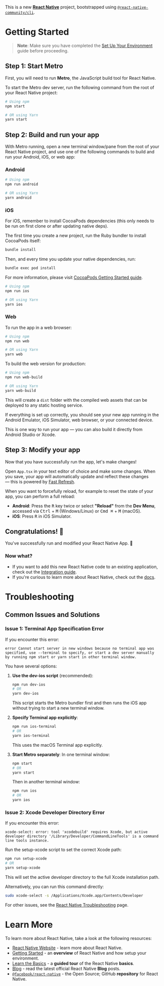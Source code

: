 This is a new [**React Native**](https://reactnative.dev) project, bootstrapped using [`@react-native-community/cli`](https://github.com/react-native-community/cli).

# Getting Started

> **Note**: Make sure you have completed the [Set Up Your Environment](https://reactnative.dev/docs/set-up-your-environment) guide before proceeding.

## Step 1: Start Metro

First, you will need to run **Metro**, the JavaScript build tool for React Native.

To start the Metro dev server, run the following command from the root of your React Native project:

```sh
# Using npm
npm start

# OR using Yarn
yarn start
```

## Step 2: Build and run your app

With Metro running, open a new terminal window/pane from the root of your React Native project, and use one of the following commands to build and run your Android, iOS, or web app:

### Android

```sh
# Using npm
npm run android

# OR using Yarn
yarn android
```

### iOS

For iOS, remember to install CocoaPods dependencies (this only needs to be run on first clone or after updating native deps).

The first time you create a new project, run the Ruby bundler to install CocoaPods itself:

```sh
bundle install
```

Then, and every time you update your native dependencies, run:

```sh
bundle exec pod install
```

For more information, please visit [CocoaPods Getting Started guide](https://guides.cocoapods.org/using/getting-started.html).

```sh
# Using npm
npm run ios

# OR using Yarn
yarn ios
```

### Web

To run the app in a web browser:

```sh
# Using npm
npm run web

# OR using Yarn
yarn web
```

To build the web version for production:

```sh
# Using npm
npm run web-build

# OR using Yarn
yarn web-build
```

This will create a `dist` folder with the compiled web assets that can be deployed to any static hosting service.

If everything is set up correctly, you should see your new app running in the Android Emulator, iOS Simulator, web browser, or your connected device.

This is one way to run your app — you can also build it directly from Android Studio or Xcode.

## Step 3: Modify your app

Now that you have successfully run the app, let's make changes!

Open `App.tsx` in your text editor of choice and make some changes. When you save, your app will automatically update and reflect these changes — this is powered by [Fast Refresh](https://reactnative.dev/docs/fast-refresh).

When you want to forcefully reload, for example to reset the state of your app, you can perform a full reload:

- **Android**: Press the <kbd>R</kbd> key twice or select **"Reload"** from the **Dev Menu**, accessed via <kbd>Ctrl</kbd> + <kbd>M</kbd> (Windows/Linux) or <kbd>Cmd ⌘</kbd> + <kbd>M</kbd> (macOS).
- **iOS**: Press <kbd>R</kbd> in iOS Simulator.

## Congratulations! :tada:

You've successfully run and modified your React Native App. :partying_face:

### Now what?

- If you want to add this new React Native code to an existing application, check out the [Integration guide](https://reactnative.dev/docs/integration-with-existing-apps).
- If you're curious to learn more about React Native, check out the [docs](https://reactnative.dev/docs/getting-started).

# Troubleshooting

## Common Issues and Solutions

### Issue 1: Terminal App Specification Error

If you encounter this error:
```
error Cannot start server in new windows because no terminal app was specified, use --terminal to specify, or start a dev server manually by running npm start or yarn start in other terminal window.
```

You have several options:

1. **Use the dev-ios script** (recommended):
   ```sh
   npm run dev-ios
   # OR
   yarn dev-ios
   ```
   This script starts the Metro bundler first and then runs the iOS app without trying to start a new terminal window.

2. **Specify Terminal app explicitly**:
   ```sh
   npm run ios-terminal
   # OR
   yarn ios-terminal
   ```
   This uses the macOS Terminal app explicitly.

3. **Start Metro separately**:
   In one terminal window:
   ```sh
   npm start
   # OR
   yarn start
   ```

   Then in another terminal window:
   ```sh
   npm run ios
   # OR
   yarn ios
   ```

### Issue 2: Xcode Developer Directory Error

If you encounter this error:
```
xcode-select: error: tool 'xcodebuild' requires Xcode, but active developer directory '/Library/Developer/CommandLineTools' is a command line tools instance.
```

Run the setup-xcode script to set the correct Xcode path:
```sh
npm run setup-xcode
# OR
yarn setup-xcode
```

This will set the active developer directory to the full Xcode installation path.

Alternatively, you can run this command directly:
```sh
sudo xcode-select -s /Applications/Xcode.app/Contents/Developer
```

For other issues, see the [React Native Troubleshooting](https://reactnative.dev/docs/troubleshooting) page.

# Learn More

To learn more about React Native, take a look at the following resources:

- [React Native Website](https://reactnative.dev) - learn more about React Native.
- [Getting Started](https://reactnative.dev/docs/environment-setup) - an **overview** of React Native and how setup your environment.
- [Learn the Basics](https://reactnative.dev/docs/getting-started) - a **guided tour** of the React Native **basics**.
- [Blog](https://reactnative.dev/blog) - read the latest official React Native **Blog** posts.
- [`@facebook/react-native`](https://github.com/facebook/react-native) - the Open Source; GitHub **repository** for React Native.
